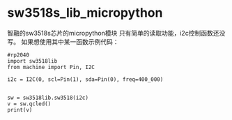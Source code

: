 # sw3518s_lib_micropython
智融的sw3518s芯片的micropython模块
只有简单的读取功能，i2c控制函数还没写。
如果想使用其中某一函数示例代码：

```
#rp2040
import sw3518lib
from machine import Pin, I2C

i2c = I2C(0, scl=Pin(1), sda=Pin(0), freq=400_000)


sw = sw3518lib.sw3518(i2c)
v = sw.qcled()
print(v)
```

